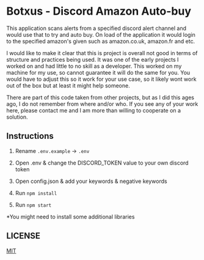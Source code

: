 # Botxus - Discord Amazon Auto-buy

This application scans alerts from a specified discord alert channel and would use that to try and auto buy. On load of the application it would login to the specified amazon's given such as amazon.co.uk, amazon.fr and etc.

I would like to make it clear that this is project is overall not good in terms of structure and practices being used. It was one of the early projects I worked on and had little to no skill as a developer. This worked on my machine for my use, so cannot guarantee it will do the same for you. You would have to adjust this so it work for your use case, so it likely wont work out of the box but at least it might help someone.

There are part of this code taken from other projects, but as I did this ages ago, I do not remember from where and/or who. If you see any of your work here, please contact me and I am more than willing to cooperate on a solution.



## Instructions

1. Rename `.env.example` → `.env`

2. Open .env & change the DISCORD_TOKEN value to your own discord token

3. Open config.json & add your keywords & negative keywords

4. Run `npm install`

5. Run `npm start`

*You might need to install some additional libraries

## LICENSE

[MIT](LICENSE)
